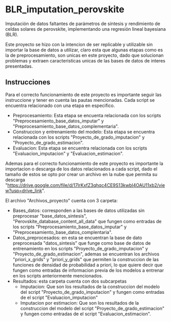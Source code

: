 # BLR_imputation_perovskite
Imputación de datos faltantes de parámetros de síntesis y rendimiento de celdas solares de perovskite, implementando una regresión lineal bayesiana (BLR).

Este proyecto se hizo con la intencion de ser replicable y utilizable sin importar la base de datos a utilizar, claro esta que algunas etapas como es la de preprocesamiento, son unicas en este proyecto, dado que solucionan problemas y extraen caracteristicas unicas de las bases de datos de interes presentadas.

## Instrucciones
Para el correcto funcionamiento de este proyecto es importante seguir las instruccione y tener en cuenta las pautas mencionadas. Cada script se encuentra relacionado con una etapa en especifico.
- Preprocesamiento: Esta etapa se encuenta relacionada con los scripts "Preprocesamiento_base_datos_imputar" y "Preprocesamiento_base_datos_complementaria".
- Construccion y entrenamiento del modelo: Esta etapa se encuentra relacionada con los scripts "Proyecto_de_grado_imputacion" y "Proyecto_de_grado_estimacion".
- Evaluacion: Esta etapa se encuentra relacionada con los scripts "Evaluacion_imputacion" y "Evaluacion_estimacion".

Ademas para el correcto funcionamiento de este proyecto es importante la importacion o descarga de los datos relacionados a cada script, dado el tamaño de estos se opto por crear un archivo en la nube que permita su descarga "https://drive.google.com/file/d/17lrKxfZ3qhqc4CE9S13kwbI4OAU11xb2/view?usp=drive_link".

El archivo "Archivos_proyecto" cuenta con 3 carpeta:
- Bases_datos: corresponden a las bases de datos utilizadas sin preprocesar "base_datos_sintesis", "Perovskite_database_content_all_data" que fungen como entradas de los scripts "Preprocesamiento_base_datos_imputar" y "Preprocesamiento_base_datos_complentaria".
- Datos_preprocesados: en esta se encuentran la base de dato preprocesada "datos_sintesis" que funge como base de datos de entrenamiento en los scripts "Proyecto_de_grado_imputacion" y "Proyecto_de_grado_estimacion", ademas se encuentran los archivos "priori_x_grids" y "priori_y_grids" que permiten la construccion de las funciones de densidad de probabilidad a priori, lo que quiere decir que fungen como entradas de informacion previa de los modelos a entrenar en los scripts anteriormente mencionados.
- Resultados: esta carpeta cuenta con dos subcarpetas
  - Imputacion: Que son los resultados de la construccion del modelo del script "Proyecto_de_grado_imputacion" y fungen como entradas de el script "Evaluacion_imputacion"
  - Imputacion por estimacion: Que son los resultados de la construccion del modelo del script "Proyecto_de_grado_estimacion" y fungen como entradas de el script "Evaluacion_estimacion".


